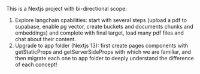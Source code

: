 This is a Nextjs project with bi-directional scope:
1. Explore langchain cpabilities: start with several steps (upload a pdf to supabase, enable pg vector, create buckets and documents chunks and embeddings) and complete with final target, load many pdf files and chat about their content.
2. Upgrade to app folder (Nextjs 13): first create pages components with getStaticProps and getServerSideProps with which we are familiar, and then migrate each one to app folder to deeply understand the difference of each concept! 